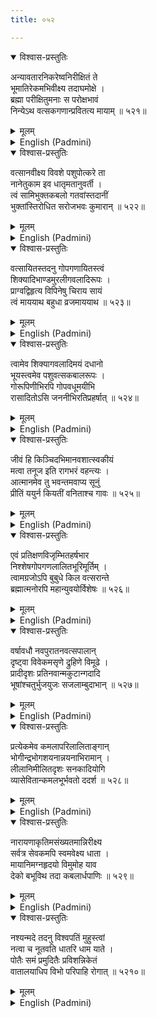 ```yaml
---
title: ०५२

---
```

<div class="audioEmbed"  caption="सीतालक्ष्मी-वाचनम्" src="https://archive.org/download/nArAyaNIyam-shlokawise-audio/052/052_01.mp3"></div>
<details open><summary>विश्वास-प्रस्तुतिः</summary>

अन्यावतारनिकरेष्वनिरीक्षितं ते  
भूमातिरेकमभिवीक्ष्य तदाघमोक्षे ।  
ब्रह्मा परीक्षितुमनाः स परोक्षभावं  
निन्येऽथ वत्सकगणान्प्रवितत्य मायाम् ॥ ५२१॥
</details>
<details><summary>मूलम्</summary>

अन्यावतारनिकरेष्वनिरीक्षितं ते  
भूमातिरेकमभिवीक्ष्य तदाघमोक्षे ।  
ब्रह्मा परीक्षितुमनाः स परोक्षभावं  
निन्येऽथ वत्सकगणान्प्रवितत्य मायाम् ॥ ५२१॥
</details>





<details ><summary>English (Padmini)</summary>

Witnessing the indisputable power of Thy glory, during the liberation of the demon Agha, hitherto not seen in any of Thy other incarnations, Brahma, with his mind determined to test Thee, used his power of delusion, (Maya), and caused the calf herds to disappear from view.

</details>

<div class="audioEmbed"  caption="सीतालक्ष्मी-वाचनम्" src="https://archive.org/download/nArAyaNIyam-shlokawise-audio/052/052_02.mp3"></div>
<details open><summary>विश्वास-प्रस्तुतिः</summary>

वत्सानवीक्ष्य विवशे पशुपोत्करे ता  
नानेतुकाम इव धातृमतानुवर्ती ।  
त्वं सामिभुक्तकबलो गतवांस्तदानीं  
भुक्तांस्तिरोधित सरोजभवः कुमारान् ॥ ५२२॥
</details>
<details><summary>मूलम्</summary>

वत्सानवीक्ष्य विवशे पशुपोत्करे ता  
नानेतुकाम इव धातृमतानुवर्ती ।  
त्वं सामिभुक्तकबलो गतवांस्तदानीं  
भुक्तांस्तिरोधित सरोजभवः कुमारान् ॥ ५२२॥
</details>





<details ><summary>English (Padmini)</summary>

Seeing the agitation of the cowherd children at the disappearance of the calves, Thou, leaving Thy meal unfinished, went in search of the calves, as if to comply with Brahma's purpose. Brahma used this opportunity to hide also, the children who were in the midst of their meal, (with his same power of Maya).

</details>

<div class="audioEmbed"  caption="सीतालक्ष्मी-वाचनम्" src="https://archive.org/download/nArAyaNIyam-shlokawise-audio/052/052_03.mp3"></div>
<details open><summary>विश्वास-प्रस्तुतिः</summary>

वत्सायितस्तदनु गोपगणायितस्त्वं  
शिक्यादिभाण्डमुरलीगवलादिरूपः ।  
प्राग्वद्विहृत्य विपिनेषु चिराय सायं  
त्वं माययाथ बहुधा व्रजमाययाथ ॥ ५२३॥
</details>
<details><summary>मूलम्</summary>

वत्सायितस्तदनु गोपगणायितस्त्वं  
शिक्यादिभाण्डमुरलीगवलादिरूपः ।  
प्राग्वद्विहृत्य विपिनेषु चिराय सायं  
त्वं माययाथ बहुधा व्रजमाययाथ ॥ ५२३॥
</details>





<details ><summary>English (Padmini)</summary>

In order to deal with this tricky situation, Thou, assumed the forms of all the calf herds, the various cowherd children, and even that of inanimate objects, like the utensils, curd pots and pans, the flute, horn etc. and as before frolicked and played in the forest the whole day, and returned to the village in the evening.

</details>

<div class="audioEmbed"  caption="सीतालक्ष्मी-वाचनम्" src="https://archive.org/download/nArAyaNIyam-shlokawise-audio/052/052_04.mp3"></div>
<details open><summary>विश्वास-प्रस्तुतिः</summary>

त्वामेव शिक्यागवलादिमयं दधानो  
भूयस्त्वमेव पशुवत्सकबालरूपः ।  
गोरूपिणीभिरपि गोपवधूमयीभि  
रासादितोऽसि जननीभिरतिप्रहर्षात् ॥ ५२४॥
</details>
<details><summary>मूलम्</summary>

त्वामेव शिक्यागवलादिमयं दधानो  
भूयस्त्वमेव पशुवत्सकबालरूपः ।  
गोरूपिणीभिरपि गोपवधूमयीभि  
रासादितोऽसि जननीभिरतिप्रहर्षात् ॥ ५२४॥
</details>





<details ><summary>English (Padmini)</summary>

Thou, who wert in the form of calves and cowherd lads, carried Thy ownself in the forms of the various pots, pans, horn etc. and wert welcomed in great delight by the mothers of the cowherd boys and the mothercows of the calves, in these manifold forms.

</details>

<div class="audioEmbed"  caption="सीतालक्ष्मी-वाचनम्" src="https://archive.org/download/nArAyaNIyam-shlokawise-audio/052/052_05.mp3"></div>
<details open><summary>विश्वास-प्रस्तुतिः</summary>

जीवं हि किञ्चिदभिमानवशात्स्वकीयं  
मत्वा तनूज इति रागभरं वहन्त्यः ।  
आत्मानमेव तु भवन्तमवाप्य सूनुं  
प्रीतिं ययुर्न कियतीं वनिताश्च गावः ॥ ५२५॥
</details>
<details><summary>मूलम्</summary>

जीवं हि किञ्चिदभिमानवशात्स्वकीयं  
मत्वा तनूज इति रागभरं वहन्त्यः ।  
आत्मानमेव तु भवन्तमवाप्य सूनुं  
प्रीतिं ययुर्न कियतीं वनिताश्च गावः ॥ ५२५॥
</details>





<details ><summary>English (Padmini)</summary>

It is not at all surprising that these women and cows were filled with ecstasy on seeing these forms of Thee. Any human being who begets a certain soul as his own child, shows unlimited affection towards that child, owing to his egoistic pride. Then how much more joy and pride these women and cows would not have felt in acquiring the Supreme Soul as their own son or calf ?

</details>

<div class="audioEmbed"  caption="सीतालक्ष्मी-वाचनम्" src="https://archive.org/download/nArAyaNIyam-shlokawise-audio/052/052_06.mp3"></div>
<details open><summary>विश्वास-प्रस्तुतिः</summary>

एवं प्रतिक्षणविजृम्भितहर्षभार  
निश्शेषगोपगणलालितभूरिमूर्तिम् ।  
त्वामग्रजोऽपि बुबुधे किल वत्सरान्ते  
ब्रह्मात्मनोरपि महान्युवयोर्विशेषः ॥ ५२६॥
</details>
<details><summary>मूलम्</summary>

एवं प्रतिक्षणविजृम्भितहर्षभार  
निश्शेषगोपगणलालितभूरिमूर्तिम् ।  
त्वामग्रजोऽपि बुबुधे किल वत्सरान्ते  
ब्रह्मात्मनोरपि महान्युवयोर्विशेषः ॥ ५२६॥
</details>





<details ><summary>English (Padmini)</summary>

With their rapture, growing every moment the cowherd clan, caressed and pampered Thee, in these manifold forms for a whole year, and even Thy brother Balarama, was able to detect the secret only after that. Undoubtedly, though both of Thee are manifestations of the Supreme Soul, there is a very great difference between Thou and him.

</details>

<div class="audioEmbed"  caption="सीतालक्ष्मी-वाचनम्" src="https://archive.org/download/nArAyaNIyam-shlokawise-audio/052/052_07.mp3"></div>
<details open><summary>विश्वास-प्रस्तुतिः</summary>

वर्षावधौ नवपुरातनवत्सपालान्  
दृष्ट्वा विवेकमसृणे द्रुहिणे विमूढे ।  
प्रादीदृशः प्रतिनवान्मकुटान्गदादि  
भूषांश्चतुर्भुजयुजः सजलाम्बुदाभान् ॥ ५२७॥
</details>
<details><summary>मूलम्</summary>

वर्षावधौ नवपुरातनवत्सपालान्  
दृष्ट्वा विवेकमसृणे द्रुहिणे विमूढे ।  
प्रादीदृशः प्रतिनवान्मकुटान्गदादि  
भूषांश्चतुर्भुजयुजः सजलाम्बुदाभान् ॥ ५२७॥
</details>





<details ><summary>English (Padmini)</summary>

At the close of one year, Brahma, was extremely perplexed to see the two sets of old and new calves and cowherd boys; more so as he could not tell the difference between the two sets. Thou, wishing to dispel his confusion, showed to him, each and everyone of Thy new forms, adorned with crown, shoulder ornaments etc. and having four arms and the radiance of the rainbearing clouds.

</details>

<div class="audioEmbed"  caption="सीतालक्ष्मी-वाचनम्" src="https://archive.org/download/nArAyaNIyam-shlokawise-audio/052/052_08.mp3"></div>
<details open><summary>विश्वास-प्रस्तुतिः</summary>

प्रत्येकमेव कमलापरिलालिताङ्गान्  
भोगीन्द्रभोगशयनान्नयनाभिरामान् ।  
लीलानिमीलितदृशः सनकादियोगि  
व्यासेवितान्कमलभूर्भवतो ददर्श ॥ ५२८॥
</details>
<details><summary>मूलम्</summary>

प्रत्येकमेव कमलापरिलालिताङ्गान्  
भोगीन्द्रभोगशयनान्नयनाभिरामान् ।  
लीलानिमीलितदृशः सनकादियोगि  
व्यासेवितान्कमलभूर्भवतो ददर्श ॥ ५२८॥
</details>





<details ><summary>English (Padmini)</summary>

Moreover, Brahma had a vision of everyone of these forms of Thee being fondled and waited upon by Goddess Lakshmi; everyone of them reclining on the bed of the serpent Adisesha; each form with eyes shut in the trance of Yogic sleep; each form being worshipped by the sages Sanaka and others; seeing all these charming poses, Brahma was convinced of Thy identity.

</details>

<div class="audioEmbed"  caption="सीतालक्ष्मी-वाचनम्" src="https://archive.org/download/nArAyaNIyam-shlokawise-audio/052/052_09.mp3"></div>
<details open><summary>विश्वास-प्रस्तुतिः</summary>

नारायणाकृतिमसंख्यतमान्निरीक्ष्य  
सर्वत्र सेवकमपि स्वमवेक्ष्य धाता ।  
मायानिमग्नहृदयो विमुमोह याव  
देको बभूविथ तदा कबलार्धपाणिः ॥ ५२९॥
</details>
<details><summary>मूलम्</summary>

नारायणाकृतिमसंख्यतमान्निरीक्ष्य  
सर्वत्र सेवकमपि स्वमवेक्ष्य धाता ।  
मायानिमग्नहृदयो विमुमोह याव  
देको बभूविथ तदा कबलार्धपाणिः ॥ ५२९॥
</details>





<details ><summary>English (Padmini)</summary>

Overwhelmed by seeing these countless forms of Narayana, and himself as an attendant of all these forms, Brahma was drowned in Maya. In order to dispel his delusion, Thou revealed Thy form of a year ago, standing alone with a half-eaten morsel of food in Thy hand.

</details>

<div class="audioEmbed"  caption="सीतालक्ष्मी-वाचनम्" src="https://archive.org/download/nArAyaNIyam-shlokawise-audio/052/052_10.mp3"></div>
<details open><summary>विश्वास-प्रस्तुतिः</summary>

नश्यन्मदे तदनु विश्वपतिं मुहुस्त्वां  
नत्वा च नूतवति धातरि धाम याते ।  
पोतैः समं प्रमुदितैः प्रविशन्निकेतं  
वातालयाधिप विभो परिपाहि रोगात् ॥ ५२१०॥
</details>
<details><summary>मूलम्</summary>

नश्यन्मदे तदनु विश्वपतिं मुहुस्त्वां  
नत्वा च नूतवति धातरि धाम याते ।  
पोतैः समं प्रमुदितैः प्रविशन्निकेतं  
वातालयाधिप विभो परिपाहि रोगात् ॥ ५२१०॥
</details>

<details ><summary>English (Padmini)</summary>

Oh Lord ! Then Brahma, with his pride, destroyed, bowed down to Thee, repeatedly,and singing Thy praises, heartily, left for his abode (Satyaloka). Thou came back to Brindaavana, with all the calves and cowherd lads, who were most happy. Oh Guruvayurappa ! May Thou save me from illness.

</details>

